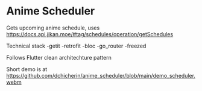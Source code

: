 # Anime Scheduler
Gets upcoming anime schedule, uses https://docs.api.jikan.moe/#tag/schedules/operation/getSchedules

Technical stack
-getit
-retrofit
-bloc
-go_router
-freezed

Follows Flutter clean architechture pattern

Short demo is at https://github.com/dchicherin/anime_scheduler/blob/main/demo_scheduler.webm
